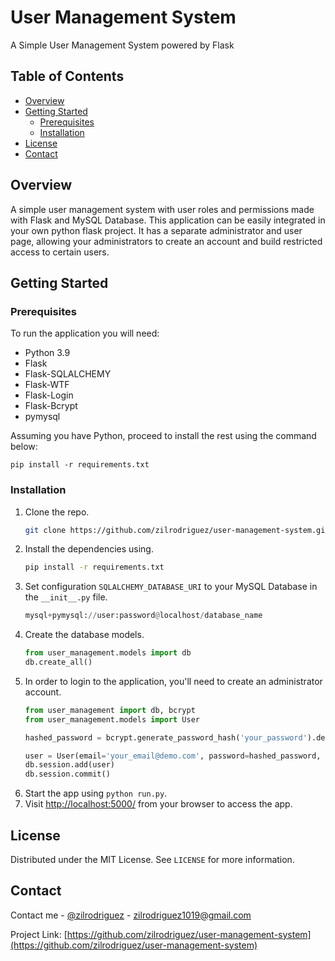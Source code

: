 # User Management System

A Simple User Management System powered by Flask

## Table of Contents

  - [Overview](#overview)
  - [Getting Started](#getting-started)
    - [Prerequisites](#prerequisites)
    - [Installation](#installation)
  - [License](#license)
  - [Contact](#contact)

## Overview
A simple user management system with user roles and permissions made with Flask and MySQL Database. This application can be easily integrated in your own python flask project. It has a separate administrator and user page, allowing your administrators to create an account and build restricted access to certain users.

## Getting Started

### Prerequisites

To run the application you will need:

- Python 3.9
- Flask
- Flask-SQLALCHEMY
- Flask-WTF
- Flask-Login
- Flask-Bcrypt
- pymysql

Assuming you have Python, proceed to install the rest using the command below:

```
pip install -r requirements.txt
```

### Installation

1. Clone the repo.
   ```sh
   git clone https://github.com/zilrodriguez/user-management-system.git
   ```
2. Install the dependencies using.
   ```sh
   pip install -r requirements.txt
   ```
3. Set configuration `SQLALCHEMY_DATABASE_URI` to your MySQL Database in the `__init__.py` file.
   ```python
   mysql+pymysql://user:password@localhost/database_name
   ```
4. Create the database models.
   ```python
   from user_management.models import db
   db.create_all()
   ```
5. In order to login to the application, you'll need to create an administrator account.
   ```python
   from user_management import db, bcrypt
   from user_management.models import User
   
   hashed_password = bcrypt.generate_password_hash('your_password').decode('utf-8')
   
   user = User(email='your_email@demo.com', password=hashed_password, user_role='Administrator')
   db.session.add(user)
   db.session.commit()
   ```
6. Start the app using `python run.py`.
7. Visit [http://localhost:5000/](http://localhost:5000/) from your browser to access the app.

## License

Distributed under the MIT License. See `LICENSE` for more information.

## Contact

Contact me - [@zilrodriguez](https://www.facebook.com/zilrodriguez1019) - zilrodriguez1019@gmail.com

Project Link: [https://github.com/zilrodriguez/user-management-system](https://github.com/zilrodriguez/user-management-system)